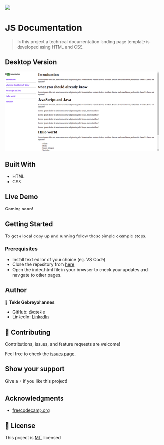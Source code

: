 ![](https://img.shields.io/badge/Microverse-blueviolet)

# JS Documentation

> In this project a technical documentation landing page template is developed using HTML and CSS.

## Desktop Version
 ![screenshot](./app_screenshot.png)

## Built With

- HTML
- CSS

## Live Demo
  Coming soon!

## Getting Started

 To get a local copy up and running follow these simple example steps.

### Prerequisites
- Install text editor of your choice (eg. VS Code)
- Clone the repository from [here](https://github.com/gtekle/JS-Documentation.git)
- Open the index.html file in your browser to check your updates and navigate to other pages.

## Author

👤 **Tekle Gebreyohannes**

- GitHub: [@gtekle](https://github.com/gtekle)
- LinkedIn: [LinkedIn](https://linkedin.com/in/gtekle)

## 🤝 Contributing

Contributions, issues, and feature requests are welcome!

Feel free to check the [issues page](../../issues/).

## Show your support

Give a ⭐️ if you like this project!

## Acknowledgments

- [freecodecamp.org](https://www.freecodecamp.org/)

## 📝 License

This project is [MIT](./MIT.md) licensed.
